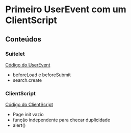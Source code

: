 # Primeiro UserEvent com um ClientScript

## Conteúdos

### Suitelet
[Código do UserEvent](./Ex2_UserEvent.js)
* beforeLoad e beforeSubmit
* search.create

### ClientScript
[Código do ClientScript](./Ex2_ClientScript.js)
* Page init vazio
* função independente para checar duplicidade
* alert()
